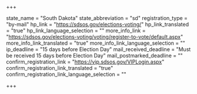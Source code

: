+++

state_name = "South Dakota"
state_abbreviation = "sd"
registration_type = "by-mail"
hp_link = "https://sdsos.gov/elections-voting/"
hp_link_translated = "true"
hp_link_language_selection = ""
more_info_link = "https://sdsos.gov/elections-voting/voting/register-to-vote/default.aspx"
more_info_link_translated = "true"
more_info_link_language_selection = ""
ip_deadline = "15 days before Election Day"
mail_received_deadline = "Must be received 15 days before Election Day"
mail_postmarked_deadline = ""
confirm_registration_link = "https://vip.sdsos.gov/VIPLogin.aspx"
confirm_registration_link_translated = "true"
confirm_registration_link_language_selection = ""

+++